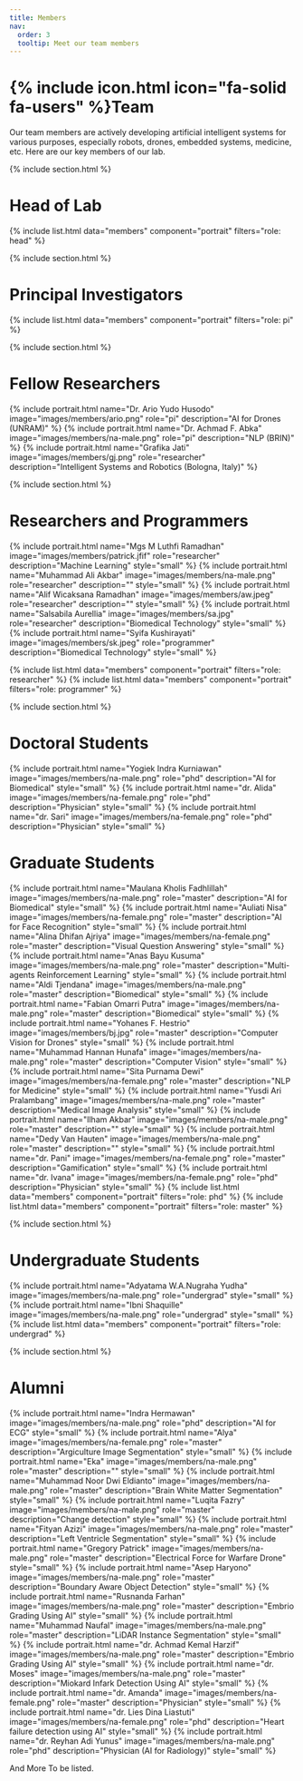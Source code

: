 ```yaml
---
title: Members
nav:
  order: 3
  tooltip: Meet our team members
---
```


# {% include icon.html icon="fa-solid fa-users" %}Team

Our team members are actively developing artificial intelligent systems for various purposes, especially robots, drones, embedded systems, medicine, etc. Here are our key members of our lab.

{% include section.html %}

# Head of Lab
{% include list.html data="members" component="portrait" filters="role: head" %}

{% include section.html %}

# Principal Investigators
{% include list.html data="members" component="portrait" filters="role: pi" %}

{% include section.html %}

# Fellow Researchers
{% include portrait.html name="Dr. Ario Yudo Husodo" image="images/members/ario.png" role="pi" description="AI for Drones (UNRAM)" %}
{% include portrait.html name="Dr. Achmad F. Abka" image="images/members/na-male.png" role="pi" description="NLP (BRIN)" %}
{% include portrait.html name="Grafika Jati" image="images/members/gj.png" role="researcher" description="Intelligent Systems and Robotics (Bologna, Italy)" %}

{% include section.html %}

# Researchers and Programmers
{% include portrait.html name="Mgs M Luthfi Ramadhan" image="images/members/patrick.jfif" role="researcher" description="Machine Learning" style="small" %}
{% include portrait.html name="Muhammad Ali Akbar" image="images/members/na-male.png" role="researcher" description="" style="small" %}
{% include portrait.html name="Alif Wicaksana Ramadhan" image="images/members/aw.jpeg" role="researcher" description="" style="small" %}
{% include portrait.html name="Salsabila Aurellia" image="images/members/sa.jpg" role="researcher" description="Biomedical Technology" style="small" %}
{% include portrait.html name="Syifa Kushirayati" image="images/members/sk.jpeg" role="programmer" description="Biomedical Technology" style="small" %}

{% include list.html data="members" component="portrait" filters="role: researcher" %}
{% include list.html data="members" component="portrait" filters="role: programmer" %}

{% include section.html %}

# Doctoral Students
{% include portrait.html name="Yogiek Indra Kurniawan" image="images/members/na-male.png" role="phd" description="AI for Biomedical" style="small" %}
{% include portrait.html name="dr. Alida" image="images/members/na-female.png" role="phd" description="Physician" style="small" %}
{% include portrait.html name="dr. Sari" image="images/members/na-female.png" role="phd" description="Physician" style="small" %}

# Graduate Students
{% include portrait.html name="Maulana Kholis Fadhlillah" image="images/members/na-male.png" role="master" description="AI for Biomedical" style="small" %}
{% include portrait.html name="Auliati Nisa" image="images/members/na-female.png" role="master" description="AI for Face Recognition" style="small" %}
{% include portrait.html name="Alina Dhifan Ajriya" image="images/members/na-female.png" role="master" description="Visual Question Answering" style="small" %}
{% include portrait.html name="Anas Bayu Kusuma" image="images/members/na-male.png" role="master" description="Multi-agents Reinforcement Learning" style="small" %}
{% include portrait.html name="Aldi Tjendana" image="images/members/na-male.png" role="master" description="Biomedical" style="small" %}
{% include portrait.html name="Fabian Omarri Putra" image="images/members/na-male.png" role="master" description="Biomedical" style="small" %}
{% include portrait.html name="Yohanes F. Hestrio" image="images/members/bj.jpg" role="master" description="Computer Vision for Drones" style="small" %}
{% include portrait.html name="Muhammad Hannan Hunafa" image="images/members/na-male.png" role="master" description="Computer Vision" style="small" %}
{% include portrait.html name="Sita Purnama Dewi" image="images/members/na-female.png" role="master" description="NLP for Medicine" style="small" %}
{% include portrait.html name="Yusdi Ari Pralambang" image="images/members/na-male.png" role="master" description="Medical Image Analysis" style="small" %}
{% include portrait.html name="Ilham Akbar" image="images/members/na-male.png" role="master" description="" style="small" %}
{% include portrait.html name="Dedy Van Hauten" image="images/members/na-male.png" role="master" description="" style="small" %}
{% include portrait.html name="dr. Pani" image="images/members/na-female.png" role="master" description="Gamification" style="small" %}
{% include portrait.html name="dr. Ivana" image="images/members/na-female.png" role="phd" description="Physician" style="small" %}
{% include list.html data="members" component="portrait" filters="role: phd" %}
{% include list.html data="members" component="portrait" filters="role: master" %}


{% include section.html %}

# Undergraduate Students
{% include portrait.html name="Adyatama W.A.Nugraha Yudha" image="images/members/na-male.png" role="undergrad" style="small" %}
{% include portrait.html name="Ibni Shaquille" image="images/members/na-male.png" role="undergrad" style="small" %}
{% include list.html data="members" component="portrait" filters="role: undergrad" %}

{% include section.html %}

# Alumni
{% include portrait.html name="Indra Hermawan" image="images/members/na-male.png" role="phd" description="AI for ECG" style="small" %}
{% include portrait.html name="Alya" image="images/members/na-female.png" role="master" description="Argiculture Image Segmentation" style="small" %}
{% include portrait.html name="Eka" image="images/members/na-male.png" role="master" description="" style="small" %}
{% include portrait.html name="Muhammad Noor Dwi Eldianto" image="images/members/na-male.png" role="master" description="Brain White Matter Segmentation" style="small" %}
{% include portrait.html name="Luqita Fazry" image="images/members/na-male.png" role="master" description="Change detection" style="small" %}
{% include portrait.html name="Fityan Azizi" image="images/members/na-male.png" role="master" description="Left Ventricle Segmentation" style="small" %}
{% include portrait.html name="Gregory Patrick" image="images/members/na-male.png" role="master" description="Electrical Force for Warfare Drone" style="small" %}
{% include portrait.html name="Asep Haryono" image="images/members/na-male.png" role="master" description="Boundary Aware Object Detection" style="small" %}
{% include portrait.html name="Rusnanda Farhan" image="images/members/na-male.png" role="master" description="Embrio Grading Using AI" style="small" %}
{% include portrait.html name="Muhammad Naufal" image="images/members/na-male.png" role="master" description="LiDAR Instance Segmentation" style="small" %}
{% include portrait.html name="dr. Achmad Kemal Harzif" image="images/members/na-male.png" role="master" description="Embrio Grading Using AI" style="small" %}
{% include portrait.html name="dr. Moses" image="images/members/na-male.png" role="master" description="Miokard Infark Detection Using AI" style="small" %}
{% include portrait.html name="dr. Amanda" image="images/members/na-female.png" role="master" description="Physician" style="small" %}
{% include portrait.html name="dr. Lies Dina Liastuti" image="images/members/na-female.png" role="phd" description="Heart failure detection using AI" style="small" %}
{% include portrait.html name="dr. Reyhan Adi Yunus" image="images/members/na-male.png" role="phd" description="Physician (AI for Radiology)" style="small" %}

And More To be listed.

